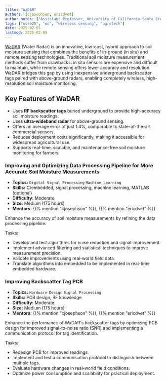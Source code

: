 ```yaml
---
title: "WaDAR"
authors: [cjosephson, ericdvet]
author_notes: ["Assistant Professor, University of California Santa Cruz", "Graduate Student Researcher. University of California Santa Cruz"]
tags: ["osre25", "uc", "wireless sensing", "agrotech"]
date: 2025-02-05
lastmod: 2025-02-05
---
```


[WaDAR](https://github.com/jlab-sensing/wadar) (Water Radar) is an innovative, low-cost, hybrid approach to soil moisture sensing that combines the benefits of in-ground (in situ) and remote sensing technologies. Traditional soil moisture measurement methods suffer from drawbacks: in situ sensors are expensive and difficult to maintain, while remote sensing offers lower accuracy and resolution. WaDAR bridges this gap by using inexpensive underground backscatter tags paired with above-ground radars, enabling completely wireless, high-resolution soil moisture monitoring.

## Key Features of WaDAR
- Uses **RF backscatter tags** buried underground to provide high-accuracy soil moisture readings.
- Uses **ultra-wideband radar** for above-ground sensing.
- Offers an average error of just 1.4%, comparable to state-of-the-art commercial sensors.
- Reduces deployment costs significantly, making it accessible for widespread agricultural use.
- Supports real-time, scalable, and maintenance-free soil moisture monitoring for farmers.

### Improving and Optimizing Data Processing Pipeline for More Accurate Soil Moisture Measurements

- **Topics:** `Digital Signal Processing` `Machine Learning`
- **Skills:** C/embedded, signal processing, machine learning, MATLAB (optional)
- **Difficulty:** Moderate
- **Size:** Medium (175 hours)
- **Mentors:** {{% mention "cjosephson" %}}, {{% mention "ericdvet" %}}

Enhance the accuracy of soil moisture measurements by refining the data processing pipeline.

Tasks:
- Develop and test algorithms for noise reduction and signal improvement.
- Implement advanced filtering and statistical techniques to improve measurement precision.
- Validate improvements using real-world field data.
- Translate algorithms into embedded to be implemented in real-time embedded hardware.  

### Improving Backscatter Tag PCB

- **Topics:** `Hardware Design` `Signal Processing`
- **Skills:** PCB design, RF knowledge
- **Difficulty:** Moderate
- **Size:** Medium (175 hours)
- **Mentors:** {{% mention "cjosephson" %}}, {{% mention "ericdvet" %}}

Enhance the performance of WaDAR's backscatter tags by optimizing PCB design for improved signal-to-noise ratio (SNR) and implementing a communication protocol for tag identification.

Tasks:
- Redesign PCB for improved readings.
- Implement and test a communication protocol to distinguish between multiple tags.
- Evaluate hardware changes in real-world field conditions.
- Optimize power consumption and scalability for practical deployment.